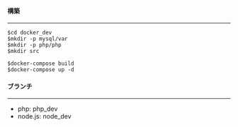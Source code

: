 #### 構築
---
```
$cd docker_dev
$mkdir -p mysql/var
$mkdir -p php/php
$mkdir src

$docker-compose build
$docker-compose up -d
```

#### ブランチ
---
* php: php_dev
* node.js: node_dev